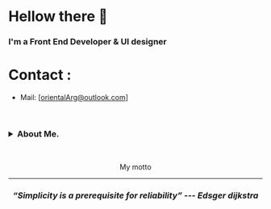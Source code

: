 # Hellow there 👋
<h3>
I'm a Front End Developer & UI designer
</h3>

# Contact :
- Mail: [orientalArg@outlook.com]
<br>

<h3>
 <details>
  <summary>About Me.</summary>

  <br>
  
    - 📚 I love reading, my favorite genre is fantasy.

    - 💻 I'm a hacking enthusiast, and certified ethical hacker (pentester).
  
    - 🧠 I enjoy studying and learning new things, i always try to be up to date 
    with technology.

  </details>
</h3>
<br>

<p align="center">My motto</p>
<hr>
<h3 align="center">
   <i><strong>“Simplicity is a prerequisite for reliability” --- Edsger dijkstra</strong></i>
   <br>
   <br>
</h3>	
